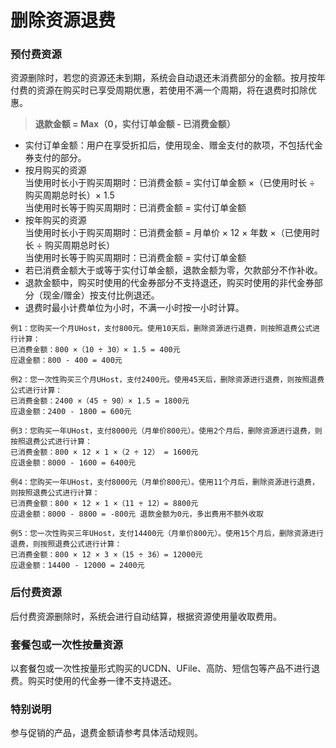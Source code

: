 # 删除资源退费

### 预付费资源 
资源删除时，若您的资源还未到期，系统会自动退还未消费部分的金额。按月按年付费的资源在购买时已享受周期优惠，若使用不满一个周期，将在退费时扣除优惠。

> **退款金额 = Max（0，实付订单金额 - 已消费金额）**

* 实付订单金额：用户在享受折扣后，使用现金、赠金支付的款项，不包括代金券支付的部分。
* 按月购买的资源 <br>
  当使用时长小于购买周期时：已消费金额 = 实付订单金额 ×（已使用时长 ÷ 购买周期总时长）× 1.5 <br>
  当使用时长等于购买周期时：已消费金额 = 实付订单金额
* 按年购买的资源 <br>
  当使用时长小于购买周期时：已消费金额 = 月单价 × 12 × 年数 ×（已使用时长 ÷ 购买周期总时长）<br>
  当使用时长等于购买周期时：已消费金额 = 实付订单金额
* 若已消费金额大于或等于实付订单金额，退款金额为零，欠款部分不作补收。 
* 退款金额中，购买时使用的代金券部分不支持退还，购买时使用的非代金券部分（现金/赠金）按支付比例退还。
* 退费时最小计费单位为小时，不满一小时按一小时计算。

```
例1：您购买一个月UHost，支付800元。使用10天后，删除资源进行退费，则按照退费公式进行计算：
已消费金额：800 ×（10 ÷ 30）× 1.5 = 400元
应退金额：800 - 400 = 400元
```
```
例2：您一次性购买三个月UHost，支付2400元。使用45天后，删除资源进行退费，则按照退费公式进行计算：
已消费金额：2400 ×（45 ÷ 90）× 1.5 = 1800元
应退金额：2400 - 1800 = 600元
```
```
例3：您购买一年UHost，支付8000元（月单价800元）。使用2个月后，删除资源进行退费，则按照退费公式进行计算：
已消费金额：800 × 12 × 1 ×（2 ÷ 12） = 1600元
应退金额：8000 - 1600 = 6400元
```
```
例4：您购买一年UHost，支付8000元（月单价800元）。使用11个月后，删除资源进行退费，则按照退费公式进行计算：
已消费金额：800 × 12 × 1 ×（11 ÷ 12）= 8800元
应退金额：8000 - 8800 = -800元 退款金额为0元，多出费用不额外收取
```
```
例5：您一次性购买三年UHost，支付14400元（月单价800元）。使用15个月后，删除资源进行退费，则按照退费公式进行计算：
已消费金额：800 × 12 × 3 ×（15 ÷ 36）= 12000元
应退金额：14400 - 12000 = 2400元
```

### 后付费资源 
后付费资源删除时，系统会进行自动结算，根据资源使用量收取费用。

### 套餐包或一次性按量资源
以套餐包或一次性按量形式购买的UCDN、UFile、高防、短信包等产品不进行退费。购买时使用的代金券一律不支持退还。

### 特别说明
参与促销的产品，退费金额请参考具体活动规则。
